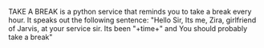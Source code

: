 TAKE A BREAK is a python service that reminds you to take a break every hour.
It speaks out the following sentence:
  "Hello Sir, Its me, Zira, girlfriend of Jarvis, at your service sir. Its been "+time+" and You should probably take a break"
